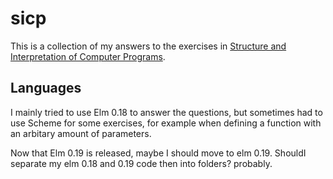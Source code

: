 # sicp

This is a collection of my answers to the exercises in [Structure and Interpretation
of Computer Programs](http://sarabander.github.io/sicp/html).

## Languages

I mainly tried to use Elm 0.18 to answer the questions, but sometimes had to use Scheme for some exercises, for example when defining a function with an arbitary amount of parameters.

Now that Elm 0.19 is released, maybe I should move to elm 0.19. ShouldI separate my elm 0.18 and 0.19 code then into folders? probably.